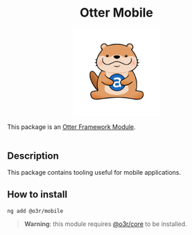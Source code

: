 <h1 align="center">Otter Mobile</h1>
<p align="center">
  <img src="../../../.attachments/otter.png" alt="Super cute Otter!" width="40%"/>
</p>

This package is an [Otter Framework Module](https://github.com/AmadeusITGroup/otter/tree/main/docs/core/MODULE.md).
<br />
<br />

## Description

This package contains tooling useful for mobile applications.

## How to install

```shell
ng add @o3r/mobile
```

> **Warning**: this module requires [@o3r/core](https://www.npmjs.com/package/@o3r/core) to be installed.
